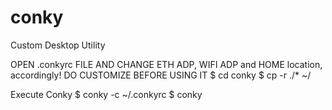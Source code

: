 # conky
Custom Desktop Utility

OPEN .conkyrc FILE AND CHANGE ETH ADP, WIFI ADP and HOME location, accordingly!
DO CUSTOMIZE BEFORE USING IT
$ cd conky
$ cp -r ./* ~/

Execute Conky
$ conky -c ~/.conkyrc
$ conky
